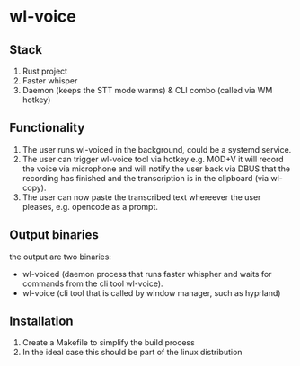 # wl-voice

## Stack

1. Rust project
2. Faster whisper
3. Daemon (keeps the STT mode warms) & CLI combo (called via WM hotkey) 

## Functionality 

1. The user runs wl-voiced in the background, could be a systemd service.
2. The user can trigger wl-voice tool via hotkey e.g. MOD+V it will record the voice via microphone and will notify the user back via DBUS that the recording has finished and the transcription is in the clipboard (via wl-copy). 
3. The user can now paste the transcribed text whereever the user pleases, e.g. opencode as a prompt. 

## Output binaries

the output are two binaries:

- wl-voiced (daemon process that runs faster whispher and waits for commands from the cli tool wl-voice).
- wl-voice (cli tool that is called by window manager, such as hyprland)

## Installation 

1. Create a Makefile to simplify the build process 
2. In the ideal case this should be part of the linux distribution


